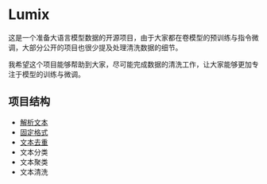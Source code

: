 # Lumix

这是一个准备大语言模型数据的开源项目，由于大家都在卷模型的预训练与指令微调，大部分公开的项目也很少提及处理清洗数据的细节。

我希望这个项目能够帮助到大家，尽可能完成数据的清洗工作，让大家能够更加专注于模型的训练与微调。

## 项目结构

* [解析文本](./Store/README_Store_zh.md "数据存储格式")
* [固定格式](./Store/README_Store_zh.md "固定格式")
* [文本去重](Deduplication/README_DP_zh.md)
* 文本分类
* 文本聚类
* 文本清洗
